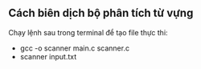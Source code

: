 
## Cách biên dịch bộ phân tích từ vựng

Chạy lệnh sau trong terminal để tạo file thực thi:
- gcc -o scanner main.c scanner.c
- scanner input.txt  

